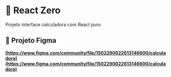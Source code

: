 # 🚀 React Zero

Projeto interface calculadora com React puro

## 🔗 Projeto Figma
**[https://www.figma.com/community/file/1502290022613146600/calculadora](https://www.figma.com/community/file/1502290022613146600/calculadora)**
